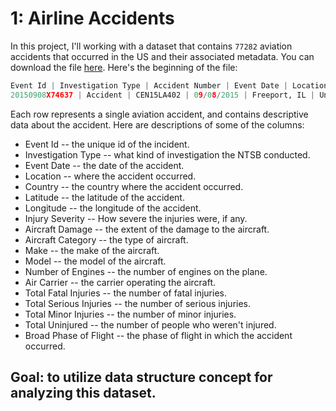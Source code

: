 # 1: Airline Accidents

In this project, I'll working with a dataset that contains `77282` aviation accidents that occurred in the US and their associated metadata. You can download the file [here]. Here's the beginning of the file:

```python
Event Id | Investigation Type | Accident Number | Event Date | Location | Country | Latitude | Longitude | Airport Code | Airport Name | Injury Severity | Aircraft Damage | Aircraft Category | Registration Number | Make | Model | Amateur Built | Number of Engines | Engine Type | FAR Description | Schedule | Purpose of Flight | Air Carrier | Total Fatal Injuries | Total Serious Injuries | Total Minor Injuries | Total Uninjured | Weather Condition | Broad Phase of Flight | Report Status | Publication Date |
20150908X74637 | Accident | CEN15LA402 | 09/08/2015 | Freeport, IL | United States | 42.246111 | -89.581945 | KFEP | albertus Airport | Non-Fatal | Substantial | Unknown | N24TL | CLARKE REGINALD W | DRAGONFLY MK |  |  |  | Part 91: General Aviation |  | Personal |  |  | 1 |  |  | VMC | TAKEOFF | Preliminary | 09/09/2015 |
```

Each row represents a single aviation accident, and contains descriptive data about the accident. Here are descriptions of some of the columns:

- Event Id -- the unique id of the incident.
- Investigation Type -- what kind of investigation the NTSB conducted.
- Event Date -- the date of the accident.
- Location -- where the accident occurred.
- Country -- the country where the accident occurred.
- Latitude -- the latitude of the accident.
- Longitude -- the longitude of the accident.
- Injury Severity -- How severe the injuries were, if any.
- Aircraft Damage -- the extent of the damage to the aircraft.
- Aircraft Category -- the type of aircraft.
- Make -- the make of the aircraft.
- Model -- the model of the aircraft.
- Number of Engines -- the number of engines on the plane.
- Air Carrier -- the carrier operating the aircraft.
- Total Fatal Injuries -- the number of fatal injuries.
- Total Serious Injuries -- the number of serious injuries.
- Total Minor Injuries -- the number of minor injuries.
- Total Uninjured -- the number of people who weren't injured.
- Broad Phase of Flight -- the phase of flight in which the accident occurred.

## Goal: to utilize data structure concept for analyzing this dataset.

[here]: http://catalog.data.gov/dataset/aviation-data-and-documentation-from-the-ntsb-accident-database-system-05748/resource/4b1e95fe-91a7-4112-85fa-424d2672a906

